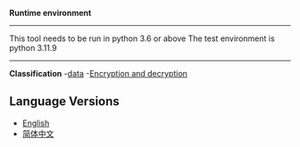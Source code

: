 **Runtime environment**
***
This tool needs to be run in python 3.6 or above
The test environment is python 3.11.9
***

**Classification**
-[data](data)
    -[Encryption and decryption](Encryption_decryption)

## Language Versions

- [English](README.md)
- [简体中文](README_zh-CN.md)